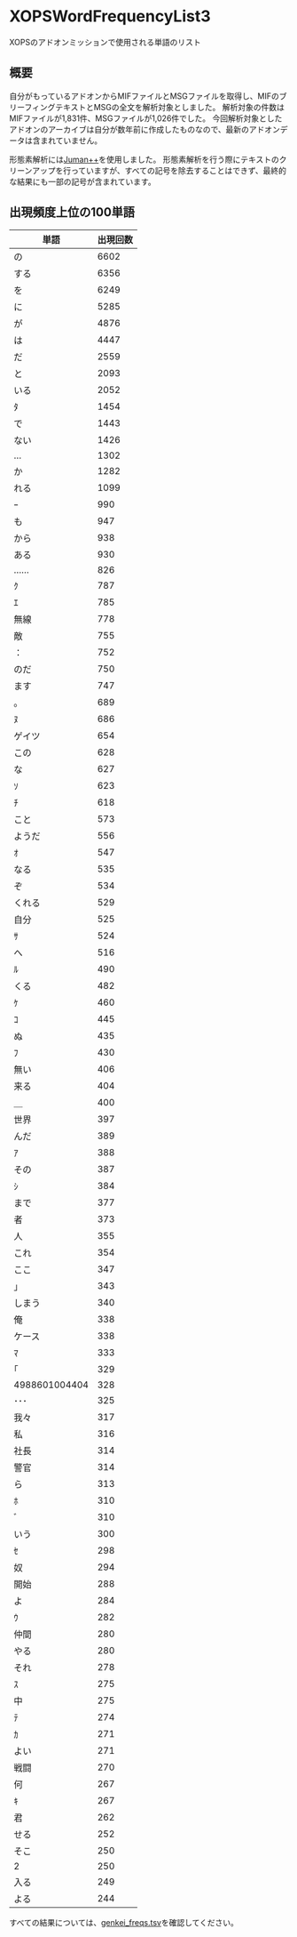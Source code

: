 # XOPSWordFrequencyList3

XOPSのアドオンミッションで使用される単語のリスト

## 概要

自分がもっているアドオンからMIFファイルとMSGファイルを取得し、MIFのブリーフィングテキストとMSGの全文を解析対象としました。
解析対象の件数はMIFファイルが1,831件、MSGファイルが1,026件でした。
今回解析対象としたアドオンのアーカイブは自分が数年前に作成したものなので、最新のアドオンデータは含まれていません。

形態素解析には[Juman++](https://github.com/ku-nlp/jumanpp)を使用しました。
形態素解析を行う際にテキストのクリーンアップを行っていますが、すべての記号を除去することはできず、最終的な結果にも一部の記号が含まれています。

## 出現頻度上位の100単語

|単語|出現回数|
|---|---|
|の|6602|
|する|6356|
|を|6249|
|に|5285|
|が|4876|
|は|4447|
|だ|2559|
|と|2093|
|いる|2052|
|ﾀ|1454|
|で|1443|
|ない|1426|
|…|1302|
|か|1282|
|れる|1099|
|ｰ|990|
|も|947|
|から|938|
|ある|930|
|……|826|
|ｸ|787|
|ｴ|785|
|無線|778|
|敵|755|
|：|752|
|のだ|750|
|ます|747|
|｡|689|
|ﾇ|686|
|ゲイツ|654|
|この|628|
|な|627|
|ｿ|623|
|ﾁ|618|
|こと|573|
|ようだ|556|
|ｵ|547|
|なる|535|
|ぞ|534|
|くれる|529|
|自分|525|
|ｻ|524|
|へ|516|
|ﾙ|490|
|くる|482|
|ｹ|460|
|ｺ|445|
|ぬ|435|
|ﾌ|430|
|無い|406|
|来る|404|
|＿|400|
|世界|397|
|んだ|389|
|ｱ|388|
|その|387|
|ｼ|384|
|まで|377|
|者|373|
|人|355|
|これ|354|
|ここ|347|
|｣|343|
|しまう|340|
|俺|338|
|ケース|338|
|ﾏ|333|
|｢|329|
|4988601004404|328|
|･･･|325|
|我々|317|
|私|316|
|社長|314|
|警官|314|
|ら|313|
|ﾎ|310|
|ﾞ|310|
|いう|300|
|ｾ|298|
|奴|294|
|開始|288|
|よ|284|
|ｳ|282|
|仲間|280|
|やる|280|
|それ|278|
|ｽ|275|
|中|275|
|ﾃ|274|
|ｶ|271|
|よい|271|
|戦闘|270|
|何|267|
|ｷ|267|
|君|262|
|せる|252|
|そこ|250|
|2|250|
|入る|249|
|よる|244|

すべての結果については、[genkei_freqs.tsv](./genkei_freqs.tsv)を確認してください。


